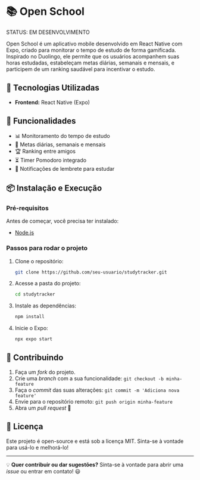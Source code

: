 # 📚 Open School

STATUS: EM DESENVOLVIMENTO

Open School é um aplicativo mobile desenvolvido em React Native com Expo, criado para monitorar o tempo de estudo de forma gamificada. Inspirado no Duolingo, ele permite que os usuários acompanhem suas horas estudadas, estabeleçam metas diárias, semanais e mensais, e participem de um ranking saudável para incentivar o estudo.

## 🚀 Tecnologias Utilizadas

- **Frontend:** React Native (Expo)

## 🎯 Funcionalidades

- 📊 Monitoramento do tempo de estudo
- 🎯 Metas diárias, semanais e mensais
- 🏆 Ranking entre amigos
- ⏳ Timer Pomodoro integrado
- 🔔 Notificações de lembrete para estudar

## 📦 Instalação e Execução

### **Pré-requisitos**

Antes de começar, você precisa ter instalado:

- [Node.js](https://nodejs.org/)



### **Passos para rodar o projeto**

1. Clone o repositório:
   ```bash
   git clone https://github.com/seu-usuario/studytracker.git
   ```
2. Acesse a pasta do projeto:
   ```bash
   cd studytracker
   ```
3. Instale as dependências:
   ```bash
   npm install
   ```
4. Inicie o Expo:
   ```bash
   npx expo start
   ```

## 🤝 Contribuindo

1. Faça um *fork* do projeto.
2. Crie uma *branch* com a sua funcionalidade: `git checkout -b minha-feature`
3. Faça o *commit* das suas alterações: `git commit -m 'Adiciona nova feature'`
4. Envie para o repositório remoto: `git push origin minha-feature`
5. Abra um *pull request* 🚀

## 📜 Licença

Este projeto é open-source e está sob a licença MIT. Sinta-se à vontade para usá-lo e melhorá-lo!

---

💡 **Quer contribuir ou dar sugestões?** Sinta-se à vontade para abrir uma *issue* ou entrar em contato! 😃

